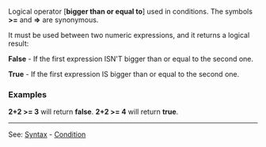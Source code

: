 Logical operator [**bigger than or equal to**] used in conditions. The symbols **&gt;=** and **=&gt;** are synonymous.

It must be used between two numeric expressions, and it returns a logical result:

**False** - If the first expression ISN'T bigger than or equal to the second one.

**True** - If the first expression IS bigger than or equal to the second one.

### Examples

  **2+2 &gt;= 3** will return **false**.
  **2+2 &gt;= 4** will return **true**.

---------------------------------------
See: [Syntax](syntax_of_a_programdot.md) - [Condition](definition_of_a_condition.md)

